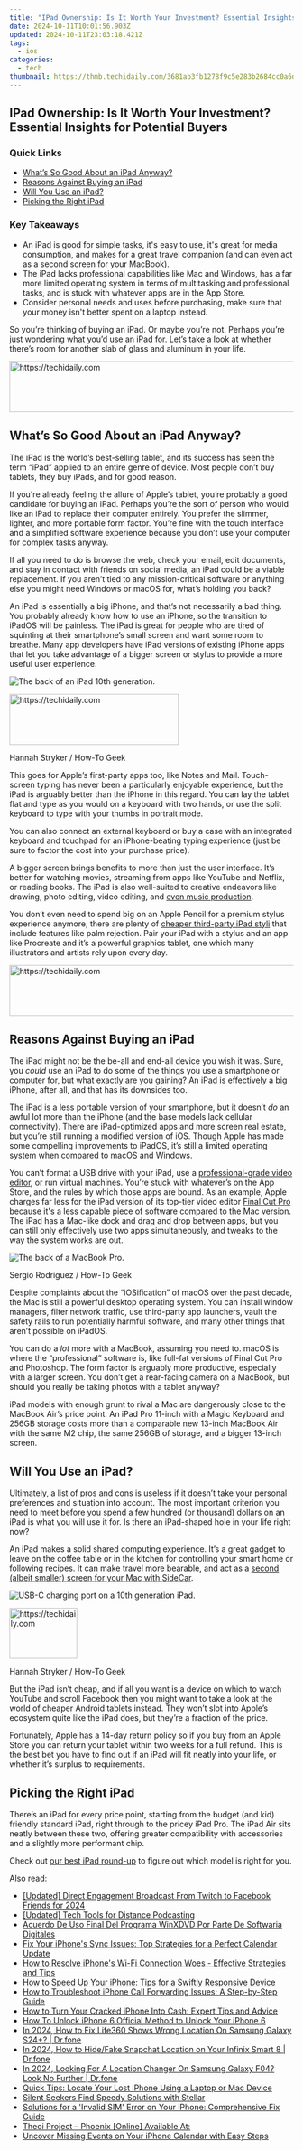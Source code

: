 ```yaml
---
title: "IPad Ownership: Is It Worth Your Investment? Essential Insights for Potential Buyers"
date: 2024-10-11T10:01:56.903Z
updated: 2024-10-11T23:03:18.421Z
tags:
  - ios
categories:
  - tech
thumbnail: https://thmb.techidaily.com/3681ab3fb1278f9c5e283b2684cc0a6da110630db6256e6386dbd78a8fb134b9.jpg
---
```


## IPad Ownership: Is It Worth Your Investment? Essential Insights for Potential Buyers

### Quick Links

* [What’s So Good About an iPad Anyway?](https://screen-sharing-recording.techidaily.com/new-flamegrab-ff-extras-for-2024/)
* [Reasons Against Buying an iPad](https://video-screen-grab.techidaily.com/2024-approved-selecting-excellent-backgrounds-for-video-calls/)
* [Will You Use an iPad?](https://technical-tips.techidaily.com/how-to-fix-advapi32dll-not-found-or-missing-errors/)
* [Picking the Right iPad](https://techidaily.com/stellar-data-recovery-for-iphone-12-pro-failed-to-recognize-my-iphone-how-to-fix-it-stellar-by-stellar-data-recovery-ios-iphone-data-recovery/)

### Key Takeaways

* An iPad is good for simple tasks, it's easy to use, it's great for media consumption, and makes for a great travel companion (and can even act as a second screen for your MacBook).
* The iPad lacks professional capabilities like Mac and Windows, has a far more limited operating system in terms of multitasking and professional tasks, and is stuck with whatever apps are in the App Store.
* Consider personal needs and uses before purchasing, make sure that your money isn't better spent on a laptop instead.

 So you’re thinking of buying an iPad. Or maybe you’re not. Perhaps you’re just wondering what you’d use an iPad for. Let’s take a look at whether there’s room for another slab of glass and aluminum in your life.

<!-- affiliate ads begin -->
<a href="https://appsumo.8odi.net/c/5597632/2082529/7443" target="_top" id="2082529">
  <img src="//a.impactradius-go.com/display-ad/7443-2082529" border="0" alt="https://techidaily.com" width="728" height="90"/>
</a>
<img height="0" width="0" src="https://appsumo.8odi.net/i/5597632/2082529/7443" style="position:absolute;visibility:hidden;" border="0" />
<!-- affiliate ads end -->

##  What’s So Good About an iPad Anyway?

 The iPad is the world’s best-selling tablet, and its success has seen the term “iPad” applied to an entire genre of device. Most people don’t buy tablets, they buy iPads, and for good reason.

 If you're already feeling the allure of Apple’s tablet, you’re probably a good candidate for buying an iPad. Perhaps you’re the sort of person who would like an iPad to replace their computer entirely. You prefer the slimmer, lighter, and more portable form factor. You’re fine with the touch interface and a simplified software experience because you don’t use your computer for complex tasks anyway.

 If all you need to do is browse the web, check your email, edit documents, and stay in contact with friends on social media, an iPad could be a viable replacement. If you aren’t tied to any mission-critical software or anything else you might need Windows or macOS for, what’s holding you back?

 An iPad is essentially a big iPhone, and that’s not necessarily a bad thing. You probably already know how to use an iPhone, so the transition to iPadOS will be painless. The iPad is great for people who are tired of squinting at their smartphone’s small screen and want some room to breathe. Many app developers have iPad versions of existing iPhone apps that let you take advantage of a bigger screen or stylus to provide a more useful user experience.

![The back of an iPad 10th generation.](https://static1.howtogeekimages.com/wordpress/wp-content/uploads/2024/02/52567970668_ed7a08642e_o.jpg) 

<!-- affiliate ads begin -->
<a href="https://aligracehair.sjv.io/c/5597632/1975836/19272" target="_top" id="1975836">
  <img src="//a.impactradius-go.com/display-ad/19272-1975836" border="0" alt="https://techidaily.com" width="300" height="90"/>
</a>
<img height="0" width="0" src="https://aligracehair.sjv.io/i/5597632/1975836/19272" style="position:absolute;visibility:hidden;" border="0" />
<!-- affiliate ads end -->

Hannah Stryker / How-To Geek

 This goes for Apple’s first-party apps too, like Notes and Mail. Touch-screen typing has never been a particularly enjoyable experience, but the iPad is arguably better than the iPhone in this regard. You can lay the tablet flat and type as you would on a keyboard with two hands, or use the split keyboard to type with your thumbs in portrait mode.

 You can also connect an external keyboard or buy a case with an integrated keyboard and touchpad for an iPhone-beating typing experience (just be sure to factor the cost into your purchase price).

 A bigger screen brings benefits to more than just the user interface. It’s better for watching movies, streaming from apps like YouTube and Netflix, or reading books. The iPad is also well-suited to creative endeavors like drawing, photo editing, video editing, and [even music production](https://youtube-web.techidaily.com/tarting-strong-with-these-trendy-15-video-intros-for-2024/).

 You don’t even need to spend big on an Apple Pencil for a premium stylus experience anymore, there are plenty of [cheaper third-party iPad styli](https://phone-solutions.techidaily.com/how-to-create-a-digital-signature-online-for-fodt-file-document-by-ldigisigner-sign-a-word-sign-a-word/) that include features like palm rejection. Pair your iPad with a stylus and an app like Procreate and it’s a powerful graphics tablet, one which many illustrators and artists rely upon every day.

<!-- affiliate ads begin -->
<a href="https://ephamedtechinc.pxf.io/c/5597632/2123511/26400" target="_top" id="2123511">
  <img src="//a.impactradius-go.com/display-ad/26400-2123511" border="0" alt="https://techidaily.com" width="728" height="90"/>
</a>
<img height="0" width="0" src="https://ephamedtechinc.pxf.io/i/5597632/2123511/26400" style="position:absolute;visibility:hidden;" border="0" />
<!-- affiliate ads end -->

##  Reasons Against Buying an iPad

 The iPad might not be the be-all and end-all device you wish it was. Sure, you _could_ use an iPad to do some of the things you use a smartphone or computer for, but what exactly are you gaining? An iPad is effectively a big iPhone, after all, and that has its downsides too.

 The iPad is a less portable version of your smartphone, but it doesn’t _do_ an awful lot more than the iPhone (and the base models lack cellular connectivity). There are iPad-optimized apps and more screen real estate, but you’re still running a modified version of iOS. Though Apple has made some compelling improvements to iPadOS, it’s still a limited operating system when compared to macOS and Windows.

 You can’t format a USB drive with your iPad, use a [professional-grade video editor](https://bypass-frp.techidaily.com/in-2024-the-complete-guide-to-tecno-pova-5-frp-bypass-everything-you-need-to-know-by-drfone-android/), or run virtual machines. You’re stuck with whatever’s on the App Store, and the rules by which those apps are bound. As an example, Apple charges far less for the iPad version of its top-tier video editor [Final Cut Pro](https://www.apple.com/final-cut-pro-for-ipad/) because it's a less capable piece of software compared to the Mac version. The iPad has a Mac-like dock and drag and drop between apps, but you can still only effectively use two apps simultaneously, and tweaks to the way the system works are out.

![The back of a MacBook Pro.](https://static1.howtogeekimages.com/wordpress/wp-content/uploads/2024/02/53526258387_b97fd9691e_o.jpg) 

Sergio Rodriguez / How-To Geek

 Despite complaints about the “iOSification” of macOS over the past decade, the Mac is still a powerful desktop operating system. You can install window managers, filter network traffic, use third-party app launchers, vault the safety rails to run potentially harmful software, and many other things that aren’t possible on iPadOS.

 You can do a _lot_ more with a MacBook, assuming you need to. macOS is where the “professional” software is, like full-fat versions of Final Cut Pro and Photoshop. The form factor is arguably more productive, especially with a larger screen. You don’t get a rear-facing camera on a MacBook, but should you really be taking photos with a tablet anyway?

 iPad models with enough grunt to rival a Mac are dangerously close to the MacBook Air’s price point. An iPad Pro 11-inch with a Magic Keyboard and 256GB storage costs more than a comparable new 13-inch MacBook Air with the same M2 chip, the same 256GB of storage, and a bigger 13-inch screen.

##  Will You Use an iPad?

 Ultimately, a list of pros and cons is useless if it doesn’t take your personal preferences and situation into account. The most important criterion you need to meet before you spend a few hundred (or thousand) dollars on an iPad is what you will use it for. Is there an iPad-shaped hole in your life right now?

 An iPad makes a solid shared computing experience. It’s a great gadget to leave on the coffee table or in the kitchen for controlling your smart home or following recipes. It can make travel more bearable, and act as a [second (albeit smaller) screen for your Mac with SideCar](https://android-location-track.techidaily.com/best-anti-tracker-software-for-lenovo-thinkphone-drfone-by-drfone-virtual-android/).

![USB-C charging port on a 10th generation iPad.](https://static1.howtogeekimages.com/wordpress/wp-content/uploads/2024/02/52567442266_0ac4c668df_o.jpg) 

<!-- affiliate ads begin -->
<a href="https://bluetties.sjv.io/c/5597632/2141688/17094" target="_top" id="2141688">
  <img src="//a.impactradius-go.com/display-ad/17094-2141688" border="0" alt="https://techidaily.com" width="120" height="90"/>
</a>
<img height="0" width="0" src="https://bluetties.sjv.io/i/5597632/2141688/17094" style="position:absolute;visibility:hidden;" border="0" />
<!-- affiliate ads end -->

Hannah Stryker / How-To Geek

 But the iPad isn’t cheap, and if all you want is a device on which to watch YouTube and scroll Facebook then you might want to take a look at the world of cheaper Android tablets instead. They won’t slot into Apple’s ecosystem quite like the iPad does, but they’re a fraction of the price.

 Fortunately, Apple has a 14-day return policy so if you buy from an Apple Store you can return your tablet within two weeks for a full refund. This is the best bet you have to find out if an iPad will fit neatly into your life, or whether it’s surplus to requirements.

##  Picking the Right iPad

 There’s an iPad for every price point, starting from the budget (and kid) friendly standard iPad, right through to the pricey iPad Pro. The iPad Air sits neatly between these two, offering greater compatibility with accessories and a slightly more performant chip.

 Check out [our best iPad round-up](https://screen-sharing-recording.techidaily.com/updated-in-2024-capturing-screen-content-on-huawei-mate-10-20-and-p-series-phones-via-built-in-recorders/) to figure out which model is right for you.

<ins class="adsbygoogle"
     style="display:block"
     data-ad-format="autorelaxed"
     data-ad-client="ca-pub-7571918770474297"
     data-ad-slot="1223367746"></ins>

<ins class="adsbygoogle"
     style="display:block"
     data-ad-client="ca-pub-7571918770474297"
     data-ad-slot="8358498916"
     data-ad-format="auto"
     data-full-width-responsive="true"></ins>

<span class="atpl-alsoreadstyle">Also read:</span>
<div><ul>
<li><a href="https://facebook-video-recording.techidaily.com/updated-direct-engagement-broadcast-from-twitch-to-facebook-friends-for-2024/"><u>[Updated] Direct Engagement Broadcast From Twitch to Facebook Friends for 2024</u></a></li>
<li><a href="https://screen-capture.techidaily.com/updated-tech-tools-for-distance-podcasting/"><u>[Updated] Tech Tools for Distance Podcasting</u></a></li>
<li><a href="https://dvd-bd.techidaily.com/acuerdo-de-uso-final-del-programa-winxdvd-por-parte-de-softwaria-digitales/"><u>Acuerdo De Uso Final Del Programa WinXDVD Por Parte De Softwaria Digitales</u></a></li>
<li><a href="https://os-tips.techidaily.com/fix-your-iphones-sync-issues-top-strategies-for-a-perfect-calendar-update/"><u>Fix Your iPhone's Sync Issues: Top Strategies for a Perfect Calendar Update</u></a></li>
<li><a href="https://os-tips.techidaily.com/how-to-resolve-iphones-wi-fi-connection-woes-effective-strategies-and-tips/"><u>How to Resolve iPhone's Wi-Fi Connection Woes - Effective Strategies and Tips</u></a></li>
<li><a href="https://os-tips.techidaily.com/how-to-speed-up-your-iphone-tips-for-a-swiftly-responsive-device/"><u>How to Speed Up Your iPhone: Tips for a Swiftly Responsive Device</u></a></li>
<li><a href="https://os-tips.techidaily.com/how-to-troubleshoot-iphone-call-forwarding-issues-a-step-by-step-guide/"><u>How to Troubleshoot iPhone Call Forwarding Issues: A Step-by-Step Guide</u></a></li>
<li><a href="https://os-tips.techidaily.com/how-to-turn-your-cracked-iphone-into-cash-expert-tips-and-advice/"><u>How to Turn Your Cracked iPhone Into Cash: Expert Tips and Advice</u></a></li>
<li><a href="https://sim-unlock.techidaily.com/how-to-unlock-iphone-6-official-method-to-unlock-your-iphone-6-by-drfone-ios/"><u>How To Unlock iPhone 6 Official Method to Unlock Your iPhone 6</u></a></li>
<li><a href="https://review-topics.techidaily.com/in-2024-how-to-fix-life360-shows-wrong-location-on-samsung-galaxy-s24plus-drfone-by-drfone-virtual-android/"><u>In 2024, How to Fix Life360 Shows Wrong Location On Samsung Galaxy S24+? | Dr.fone</u></a></li>
<li><a href="https://location-social.techidaily.com/in-2024-how-to-hidefake-snapchat-location-on-your-infinix-smart-8-drfone-by-drfone-virtual-android/"><u>In 2024, How to Hide/Fake Snapchat Location on Your Infinix Smart 8 | Dr.fone</u></a></li>
<li><a href="https://phone-solutions.techidaily.com/in-2024-looking-for-a-location-changer-on-samsung-galaxy-f04-look-no-further-drfone-by-drfone-virtual-android/"><u>In 2024, Looking For A Location Changer On Samsung Galaxy F04? Look No Further | Dr.fone</u></a></li>
<li><a href="https://os-tips.techidaily.com/quick-tips-locate-your-lost-iphone-using-a-laptop-or-mac-device/"><u>Quick Tips: Locate Your Lost iPhone Using a Laptop or Mac Device</u></a></li>
<li><a href="https://video-ai-editor.techidaily.com/silent-seekers-find-speedy-solutions-with-stellar/"><u>Silent Seekers Find Speedy Solutions with Stellar</u></a></li>
<li><a href="https://os-tips.techidaily.com/solutions-for-a-invalid-sim-error-on-your-iphone-comprehensive-fix-guide/"><u>Solutions for a 'Invalid SIM' Error on Your iPhone: Comprehensive Fix Guide</u></a></li>
<li><a href="https://os-tips.techidaily.com/theoi-project-phoenix-online-available-at-(httpwwwtheoicomtextgreekmythology21html)/"><u>Theoi Project – Phoenix [Online] Available At: <http://www.theoi.com/Text/GreekMythology21.html></u></a></li>
<li><a href="https://fox-that.techidaily.com/uncover-missing-events-on-your-iphone-calendar-with-easy-steps/"><u>Uncover Missing Events on Your iPhone Calendar with Easy Steps</u></a></li>
</ul></div>

